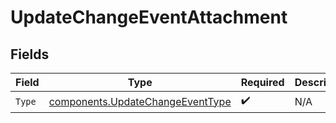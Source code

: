 # UpdateChangeEventAttachment


## Fields

| Field                                                                                | Type                                                                                 | Required                                                                             | Description                                                                          |
| ------------------------------------------------------------------------------------ | ------------------------------------------------------------------------------------ | ------------------------------------------------------------------------------------ | ------------------------------------------------------------------------------------ |
| `Type`                                                                               | [components.UpdateChangeEventType](../../models/components/updatechangeeventtype.md) | :heavy_check_mark:                                                                   | N/A                                                                                  |